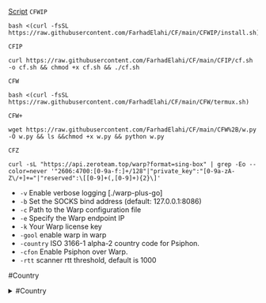 [Script](#Country)
`CFWIP`
```
bash <(curl -fsSL https://raw.githubusercontent.com/FarhadElahi/CF/main/CFWIP/install.sh)
```
`CFIP`
```
curl https://raw.githubusercontent.com/FarhadElahi/CF/main/CFIP/cf.sh -o cf.sh && chmod +x cf.sh && ./cf.sh
```
`CFW`
```
bash <(curl -fsSL https://raw.githubusercontent.com/FarhadElahi/CF/main/CFW/termux.sh)
```
`CFW+`
```
wget https://raw.githubusercontent.com/FarhadElahi/CF/main/CFW%2B/w.py -O w.py && ls &&chmod +x w.py && python w.py
```
`CFZ`
```
curl -sL "https://api.zeroteam.top/warp?format=sing-box" | grep -Eo --color=never '"2606:4700:[0-9a-f:]+/128"|"private_key":"[0-9a-zA-Z\/+]+="|"reserved":\[[0-9]+(,[0-9]+){2}\]'
```
- `-v` Enable verbose logging [./warp-plus-go]
- `-b` Set the SOCKS bind address (default: 127.0.0.1:8086)
- `-c` Path to the Warp configuration file
- `-e` Specify the Warp endpoint IP
- `-k` Your Warp license key
- `-gool` enable warp in warp 
- `-country` ISO 3166-1 alpha-2 country code for Psiphon.
- `-cfon` Enable Psiphon over Warp.
- `-rtt` scanner rtt threshold, default is 1000

#Country
 <details>
  <summary>#Country</summary>

  🇦🇹 Austria
```
m -cfon -country AT
```
🇧🇪 Belgium
```
m -cfon -country BE
```
🇧🇬 Bulgaria
```
m -cfon -country BG
```
🇧🇷 Brazil
```
m -cfon -country BR
```
🇨🇦 Canada
```
m -cfon -country CA
```
🇨🇭 Switzerland
```
m -cfon -country CH
```
🇨🇿 Czech Republic
```
m -cfon -country CZ
```
🇩🇪 Germany
```
m -cfon -country DE
```
🇩🇰 Denmark
```
m -cfon -country DK
```
🇪🇪 Estonia
```
m -cfon -country EE
```
🇪🇸 Spain
```
warp -cfon -country ES
```
🇫🇮 Finland
```
warp -cfon -country FI
```
🇫🇷 France
```
warp -cfon -country FR
```
🇭🇺 Hungary
```
warp -cfon -country HU
```
🇮🇪 Ireland
```
warp -cfon -country IE
```
🇮🇳 India
```
warp -cfon -country IN
```
🇮🇹 Italy
```
warp -cfon -country IT
```
🇯🇵 Japan
```
warp -cfon -country JP
```
🇱🇻 Latvia
```
warp -cfon -country LV
```
🇳🇱 Netherlands
```
warp -cfon -country NL
```
🇳🇴 Norway
```
warp -cfon -country NO
```
🇵🇱 Poland
```
warp -cfon -country PL
```
🇷🇴 Romania
```
warp -cfon -country RO
```
> 🇷🇸 Serbia
```
warp -cfon -country RS
```
### 🇸🇪 Sweden
```
warp -cfon -country SE
```
## 🇸🇬 Singapore
```
warp -cfon -country SG
```
# `🇸🇰 Slovakia`
```
warp -cfon -country SK
```
___
> # 🇺🇦 Ukraine
```
warp -cfon -country UA
```
___
🇬🇧 `United Kingdom`
```
warp -cfon -country GB
```
`🇺🇲 United States`
```
warp -cfon -country US
```

